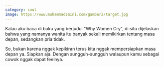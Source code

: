 ```yaml
---
category: soul
image: https://www.muhammadzaini.com/gambar2/target.jpg
---
```


Kalau aku baca di buku yang berjudul "Why Women Cry", di situ dijelaskan bahwa yang namanya wanita itu banyak sekali memikirkan tentang masa depan, sedangkan pria tidak.

So, bukan karena nggak kepikiran terus kita nggak mempersiapkan masa depan ya. Siapkan aja. Dengan sungguh-sungguh walaupun kamu sebagai cowok nggak dapat feelnya.
